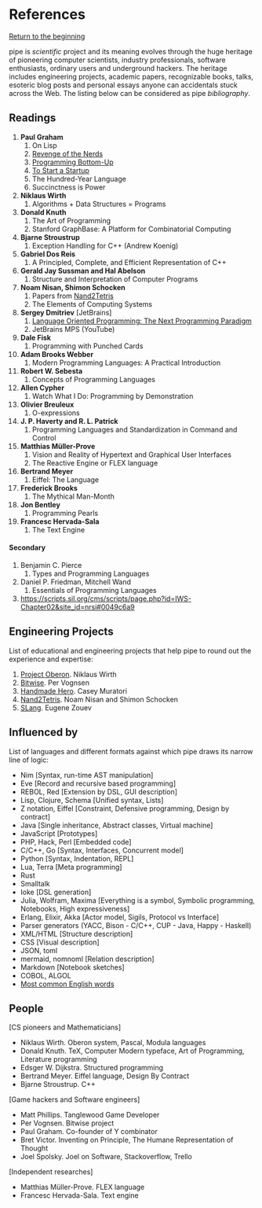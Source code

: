 # References
[Return to the beginning](/README.md#get-started)

pipe is *scientific* project and its meaning evolves through the huge heritage of pioneering computer scientists, industry professionals, software enthusiasts, ordinary users and underground hackers. The heritage includes engineering projects, academic papers, recognizable books, talks, esoteric blog posts and personal essays anyone can accidentals stuck across the Web. The listing below can be considered as pipe *bibliography*.

<!--
Planning your PhD: https://www2.le.ac.uk/colleges/ssah/documents/research-training-presentations/DS%20Planning%20your%20PhD.pdf

Format: 
   [Type] Book / Article / Thesis 
   [Date] 
   [Done]
-->

## Readings
1. **Paul Graham**
   1. On Lisp <!--Book-->
   2. [Revenge of the Nerds](http://paulgraham.com/icad.html) <!--Dec 18.18 / Done-->
   3. [Programming Bottom-Up](http://paulgraham.com/progbot.html) <!--Dec 24.18 / Done-->
   4. [To Start a Startup](http://paulgraham.com/start.html) <!--Dec 24.18 / Done-->
   5. The Hundred-Year Language
   6. Succinctness is Power
2. **Niklaus Wirth**
   1. Algorithms + Data Structures = Programs <!--Book-->
3. **Donald Knuth**
   1. The Art of Programming <!--Book-->
   2. Stanford GraphBase: A Platform for Combinatorial Computing <!--Book-->
4. **Bjarne Stroustrup**
   1. Exception Handling for C++ (Andrew Koenig) <!--Jan 16.19-->
5. **Gabriel Dos Reis**
   1. A Principled, Complete, and Efficient Representation of C++
6. **Gerald Jay Sussman and Hal Abelson**
   1. Structure and Interpretation of Computer Programs <!--Book-->
7. **Noam Nisan, Shimon Schocken**
   1. Papers from [Nand2Tetris](https://www.nand2tetris.org/papers)
   2. The Elements of Computing Systems <!--Book-->
8. **Sergey Dmitriev** [JetBrains]
   1. [Language Oriented Programming: The Next Programming Paradigm](http://www.onboard.jetbrains.com/is1/articles/04/10/lop/) <!--Bookook-->
   2. JetBrains MPS (YouTube)
9. **Dale Fisk**
   1. Programming with Punched Cards <!--Nov 24.18-->
10. **Adam Brooks Webber**
    1. Modern Programming Languages: A Practical Introduction <!--Book-->
11. **Robert W. Sebesta**
    1. Concepts of Programming Languages <!--Book-->
12. **Allen Cypher**
    1. Watch What I Do: Programming by Demonstration <!--Book-->
13. **Olivier Breuleux** 
    1. O-expressions
14. **J. P. Haverty and R. L. Patrick**
    1. Programming Languages and Standardization in Command and Control
15. **Matthias Müller-Prove**
    1. Vision and Reality of Hypertext and Graphical User Interfaces <!--Thesis-->
    2. The Reactive Engine or FLEX language
16. **Bertrand Meyer**
    1. Eiffel: The Language <!--Book-->
17. **Frederick Brooks**
    1. The Mythical Man-Month <!--Book-->
18. **Jon Bentley**
    1. Programming Pearls <!--Book-->
19. **Francesc Hervada-Sala**
    1. The Text Engine <!--Dec 22.18 / Done-->

#### Secondary
1. Benjamin C. Pierce
    1. Types and Programming Languages <!--Book-->
2. Daniel P. Friedman, Mitchell Wand
    1.  Essentials of Programming Languages <!--Book-->
3. https://scripts.sil.org/cms/scripts/page.php?id=IWS-Chapter02&site_id=nrsi#0049c6a9


## Engineering Projects
List of educational and engineering projects that help pipe to round out the experience and expertise:

1. [Project Oberon](http://www.projectoberon.com/). Niklaus Wirth
2. [Bitwise](https://github.com/pervognsen/bitwise). Per Vognsen
3. [Handmade Hero](https://handmadehero.org/). Casey Muratori
4. [Nand2Tetris](https://www.nand2tetris.org/). Noam Nisan and Shimon Schocken 
5. [SLang](https://dl.acm.org/citation.cfm?id=3166095). Eugene Zouev


## Influenced by
List of languages and different formats against which pipe draws its narrow line of logic:

- Nim [Syntax, run-time AST manipulation]
- Eve [Record and recursive based programming]
- REBOL, Red [Extension by DSL, GUI description]
- Lisp, Clojure, Schema [Unified syntax, Lists]
- Z notation, Eiffel [Constraint, Defensive programming, Design by contract]
- Java [Single inheritance, Abstract classes, Virtual machine]
- JavaScript [Prototypes]
- PHP, Hack, Perl [Embedded code]
- C/C++, Go [Syntax, Interfaces, Concurrent model]
- Python [Syntax, Indentation, REPL]
- Lua, Terra [Meta programming]
- Rust
- Smalltalk
- Ioke [DSL generation]
- Julia, Wolfram, Maxima [Everything is a symbol, Symbolic programming, Notebooks, High expressiveness]
- Erlang, Elixir, Akka [Actor model, Sigils, Protocol vs Interface]
- Parser generators (YACC, Bison - C/C++, CUP - Java, Happy - Haskell)
- XML/HTML [Structure description]
- CSS [Visual description]
- JSON, toml
- mermaid, nomnoml [Relation description]
- Markdown [Notebook sketches]
- COBOL, ALGOL
- [Most common English words](https://en.wikipedia.org/wiki/Most_common_words_in_English)


## People
[CS pioneers and Mathematicians]
- Niklaus Wirth. Oberon system, Pascal, Modula languages
- Donald Knuth. TeX, Computer Modern typeface, Art of Programming, Literature programming
- Edsger W. Dijkstra. Structured programming
- Bertrand Meyer. Eiffel language, Design By Contract
- Bjarne Stroustrup. C++

[Game hackers and Software engineers]
- Matt Phillips. Tanglewood Game Developer
- Per Vognsen. Bitwise project
- Paul Graham. Co-founder of Y combinator
- Bret Victor. Inventing on Principle, The Humane Representation of Thought
- Joel Spolsky. Joel on Software, Stackoverflow, Trello

[Independent researches]
- Matthias Müller-Prove. FLEX language
- Francesc Hervada-Sala. Text engine

<!--
### Unsorted
- Mark Allen. Comparing Erlang and Go Concurrency
- https://github.com/dotnet/roslyn/wiki/Roslyn
- https://github.com/GabrielDosReis/ipr
-->